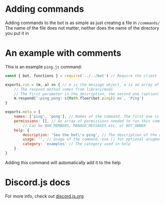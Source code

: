 # Adding commands
Adding commands to the bot is as simple as just creating a file in `/commands/`
The name of the file does not matter, neither does the name of the directory you put it in

# An example with comments
This is an example `ping.js` command:
```js
const { bot, functions } = require('../../bot') // Require the client

exports.run = (m, a) => { // m is the message object, a is an array of arguments
    // The respond method comes from library/mods
    // The first parameter is the description, the second one (option) is the title
    m.respond(`:ping_pong: ${Math.floor(bot.ping)} ms`, 'Ping')
}

exports.meta = {
    names: ['ping', 'pong'], // Names of the command. The first one is considered to be the main name
    permissions: [], // An array of permissions needed to run this command
        // Can be BAN_MEMBERS, MANAGE_MESSAGES etc. or BOT_OWNER
    help: {
        description: 'See the bot\'s ping', // The description of the command used in help
        usage: '', // Usage of the command. Use [] for optional arugments: !ping [@member]
        category: 'examples' // The category used in help
    }
}
```

Adding this command will automatically add it to the help

# Discord.js docs
For more info, check out [discord.js.org](https://discord.js.org/#/)